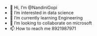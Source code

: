 - 👋 Hi, I’m @NandiniGopi
- 👀 I’m interested in data science
- 🌱 I’m currently learning Engineering
- 💞️ I’m looking to collaborate on microsoft
- 📫 How to reach me 8921987971

<!---
NandiniGopi/NandiniGopi is a ✨ special ✨ repository because its `README.md` (this file) appears on your GitHub profile.
You can click the Preview link to take a look at your changes.
--->
